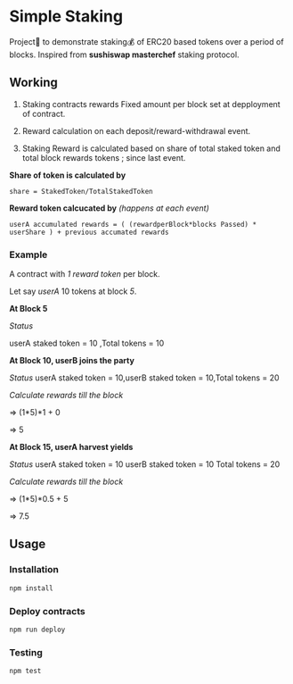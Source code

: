 # Simple Staking
Project📒 to demonstrate staking💰 of ERC20 based tokens over a period of blocks.
Inspired from **sushiswap masterchef** staking protocol.

## Working
1. Staking contracts rewards Fixed amount per block set at depployment of contract. 

2. Reward calculation on each deposit/reward-withdrawal event.  

3. Staking Reward is calculated based on share of total staked token and total block rewards tokens ; since last event.

**Share of token is calculated by**

`
share = StakedToken/TotalStakedToken
`

**Reward token calcucated by** _(happens at each event)_

`
userA accumulated rewards = ( (rewardperBlock*blocks Passed) * userShare ) + previous accumated rewards
`

### Example
A contract with _1 reward token_ per block. 

Let say *userA* 10 tokens at block _5_.

**At Block 5**

_Status_

userA staked token = 10 ,Total tokens = 10

**At Block 10, userB joins the party**

_Status_
userA staked token = 10,userB staked token = 10,Total tokens = 20

_Calculate rewards till the block_


=> (1*5)*1 + 0

=> 5

**At Block 15, userA harvest yields**

_Status_
userA staked token = 10
userB staked token = 10
Total tokens = 20

_Calculate rewards till the block_

=> (1*5)*0.5 + 5

=> 7.5

## Usage

### Installation

```bash 
npm install
```

### Deploy contracts

```bash 
npm run deploy
```

### Testing

```bash
npm test
```

